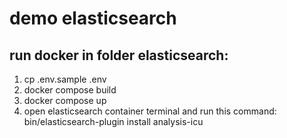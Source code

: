 # demo elasticsearch
## run docker in folder elasticsearch:
1. cp .env.sample .env
2. docker compose build
3. docker compose up
4. open elasticsearch container terminal and run this command: bin/elasticsearch-plugin install analysis-icu
